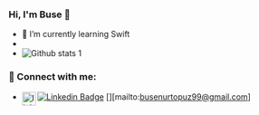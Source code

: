 ### Hi, I'm Buse 👋


- 🌱 I’m currently learning Swift
- 
- ![Github stats 1](https://github-readme-stats.vercel.app/api?username=busetopuz&show_icons=true&theme=gradient) 

### 📩 Connect with me:

- [![Linkedin Badge](https://img.shields.io/badge/LinkedIn-blue?logo=linkedin&logoColor=white&style=for-the-badge
)](https://www.linkedin.com/in/busenurtopuz/) 
[<img align="left" alt="linkedin | Gmail" width="24px" src="https://github.com/simple-icons/simple-icons/blob/develop/icons/gmail.svg" />][mailto:busenurtopuz99@gmail.com]


